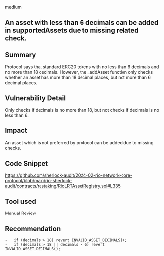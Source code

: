 medium

## An asset with less than 6 decimals can be added in supportedAssets due to missing related check.
## Summary
Protocol says that standard ERC20 tokens with no less than 6 decimals and no more than 18 decimals. However, the _addAsset function only checks whether an asset has more than 18 decimal places, but not more than 6 decimal places.

## Vulnerability Detail
Only checks if decimals is no more than 18, but not checks if decimals is no less than 6.

## Impact
An asset which is not preferred by protocol can be added due to missing checks.

## Code Snippet
https://github.com/sherlock-audit/2024-02-rio-network-core-protocol/blob/main/rio-sherlock-audit/contracts/restaking/RioLRTAssetRegistry.sol#L335

## Tool used
Manual Review

## Recommendation
```solidity
-   if (decimals > 18) revert INVALID_ASSET_DECIMALS();
-   if (decimals > 18 || decimals < 6) revert INVALID_ASSET_DECIMALS();
```
